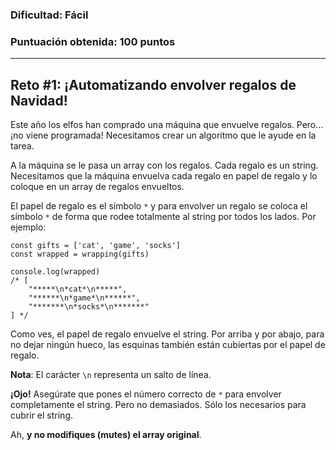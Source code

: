 ### Dificultad: Fácil
### Puntuación obtenida: 100 puntos

***

## Reto #1: ¡Automatizando envolver regalos de Navidad!

Este año los elfos han comprado una máquina que envuelve regalos. Pero… ¡no viene programada! Necesitamos crear un algoritmo que le ayude en la tarea.

A la máquina se le pasa un array con los regalos. Cada regalo es un string. Necesitamos que la máquina envuelva cada regalo en papel de regalo y lo coloque en un array de regalos envueltos.

El papel de regalo es el símbolo ``*`` y para envolver un regalo se coloca el símbolo ``*`` de forma que rodee totalmente al string por todos los lados. Por ejemplo:

    const gifts = ['cat', 'game', 'socks']
    const wrapped = wrapping(gifts)

    console.log(wrapped)
    /* [
        "*****\n*cat*\n*****",
        "******\n*game*\n******",
        "*******\n*socks*\n*******"
    ] */

Como ves, el papel de regalo envuelve el string. Por arriba y por abajo, para no dejar ningún hueco, las esquinas también están cubiertas por el papel de regalo.

**Nota**: El carácter ``\n`` representa un salto de línea.

**¡Ojo!** Asegúrate que pones el número correcto de ``*`` para envolver completamente el string. Pero no demasiados. Sólo los necesarios para cubrir el string.

Ah, **y no modifiques (mutes) el array original**.